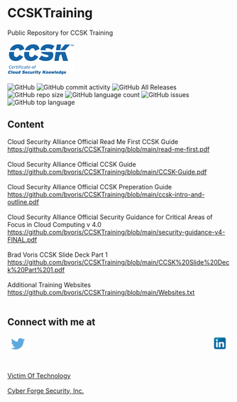 # CCSKTraining
Public Repository for CCSK Training<BR /><BR />
<IMG SRC="https://github.com/bvoris/CCSKTraining/blob/main/ccsk.png"><BR /><BR />
<img alt="GitHub" src="https://img.shields.io/github/license/bvoris/CCSKTraining">
<img alt="GitHub commit activity" src="https://img.shields.io/github/commit-activity/m/bvoris/CCSKTraining">
<img alt="GitHub All Releases" src="https://img.shields.io/github/downloads/bvoris/CCSKTraining/total">
<img alt="GitHub repo size" src="https://img.shields.io/github/repo-size/bvoris/CCSKTraining">
<img alt="GitHub language count" src="https://img.shields.io/github/languages/count/bvoris/CCSKTraining">
<img alt="GitHub issues" src="https://img.shields.io/github/issues/bvoris/CCSKTraining">
<img alt="GitHub top language" src="https://img.shields.io/github/languages/top/bvoris/CCSKTraining">
 
## Content
Cloud Security Alliance Official Read Me First CCSK Guide<BR />
https://github.com/bvoris/CCSKTraining/blob/main/read-me-first.pdf
<BR /><BR />
Cloud Security Alliance Official CCSK Guide<BR />
https://github.com/bvoris/CCSKTraining/blob/main/CCSK-Guide.pdf
<BR /><BR />
Cloud Security Alliance Official CCSK Preperation Guide<BR />
https://github.com/bvoris/CCSKTraining/blob/main/ccsk-intro-and-outline.pdf
<BR /><BR />
Cloud Security Alliance Official Security Guidance for Critical Areas of Focus in Cloud Computing v 4.0<BR />
https://github.com/bvoris/CCSKTraining/blob/main/security-guidance-v4-FINAL.pdf
<BR /><BR />
Brad Voris CCSK Slide Deck Part 1<BR />
https://github.com/bvoris/CCSKTraining/blob/main/CCSK%20Slide%20Deck%20Part%201.pdf
<BR /><BR />
Additional Training Websites<BR />
https://github.com/bvoris/CCSKTraining/blob/main/Websites.txt
<BR /><BR />

## Connect with me at

<a href="https://twitter.com/HMInfoSecViking?ref_src=twsrc%5Etfw"><IMG SRC="https://github.com/bvoris/bvoris/blob/master/twitter.jpg" WIDTH=10% HEIGHT=10% ALIGN=LEFT></a>

<a href="https://www.linkedin.com/in/brad-voris" target="_blank"><IMG SRC="https://github.com/bvoris/bvoris/blob/master/linkedin.png" WIDTH=10% HEIGHT=4% ALIGN=RIGHT></a>

<BR /><BR />
<BR /><BR />

<A HREF="https://www.victimoftechnology.com">Victim Of Technology<A />
<BR /><BR />
<A HREF="https://www.cyberforgesecurity.com">Cyber Forge Security, Inc.<A />
<BR /><BR />
